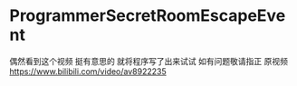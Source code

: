 # ProgrammerSecretRoomEscapeEvent

偶然看到这个视频 挺有意思的 就将程序写了出来试试 如有问题敬请指正
原视频 https://www.bilibili.com/video/av8922235
